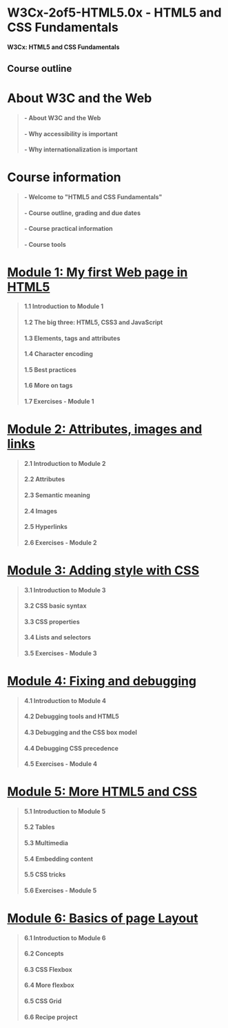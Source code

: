 # W3Cx-2of5-HTML5.0x - HTML5 and CSS Fundamentals

#### W3Cx: HTML5 and CSS Fundamentals

## Course outline

# About W3C and the Web
> #### - About W3C and the Web
> #### - Why accessibility is important
> #### - Why internationalization is important

# Course information
> #### - Welcome to "HTML5 and CSS Fundamentals"
> #### - Course outline, grading and due dates
> #### - Course practical information
> #### - Course tools

# [Module 1: My first Web page in HTML5](https://github.com/bbauska/W3Cx-2of5-HTML5.0x/blob/master/modules/module1.md)

> #### 1.1 Introduction to Module 1 
> #### 1.2 The big three: HTML5, CSS3 and JavaScript 
> #### 1.3 Elements, tags and attributes 
> #### 1.4 Character encoding 
> #### 1.5 Best practices 
> #### 1.6 More on tags 
> #### 1.7 Exercises - Module 1

# [Module 2: Attributes, images and links](https://github.com/bbauska/W3Cx-2of5-HTML5.0x/blob/master/modules/module2.md)
> #### 2.1 Introduction to Module 2
> #### 2.2 Attributes
> #### 2.3 Semantic meaning
> #### 2.4 Images
> #### 2.5 Hyperlinks
> #### 2.6 Exercises - Module 2

# [Module 3: Adding style with CSS](https://github.com/bbauska/W3Cx-2of5-HTML5.0x/blob/master/modules/module3.md)
> #### 3.1 Introduction to Module 3 
> #### 3.2 CSS basic syntax 
> #### 3.3 CSS properties 
> #### 3.4 Lists and selectors 
> #### 3.5 Exercises - Module 3 

# [Module 4: Fixing and debugging](https://github.com/bbauska/W3Cx-2of5-HTML5.0x/blob/master/modules/module4.md)
> #### 4.1 Introduction to Module 4 
> #### 4.2 Debugging tools and HTML5 
> #### 4.3 Debugging and the CSS box model 
> #### 4.4 Debugging CSS precedence 
> #### 4.5 Exercises - Module 4 

# [Module 5: More HTML5 and CSS](https://github.com/bbauska/W3Cx-2of5-HTML5.0x/blob/master/modules/module5.md)
> #### 5.1 Introduction to Module 5 
> #### 5.2 Tables 
> #### 5.3 Multimedia 
> #### 5.4 Embedding content
> #### 5.5 CSS tricks 
> #### 5.6 Exercises - Module 5 

# [Module 6: Basics of page Layout](https://github.com/bbauska/W3Cx-2of5-HTML5.0x/blob/master/modules/module6.md)
> #### 6.1 Introduction to Module 6 
> #### 6.2 Concepts 
> #### 6.3 CSS Flexbox 
> #### 6.4 More flexbox
> #### 6.5 CSS Grid
> #### 6.6 Recipe project 

